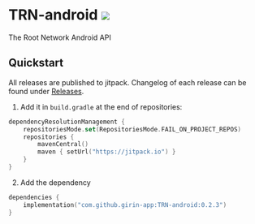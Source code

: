 # TRN-android [![](https://jitpack.io/v/girin-app/TRN-android.svg)](https://jitpack.io/#girin-app/TRN-android) 

The Root Network Android API

## Quickstart
All releases are published to jitpack. Changelog of each release can be found under [Releases](https://github.com/girin-app/TRN-android/releases).

1. Add it in `build.gradle` at the end of repositories:
```kt
dependencyResolutionManagement {
    repositoriesMode.set(RepositoriesMode.FAIL_ON_PROJECT_REPOS)
    repositories {
        mavenCentral()
        maven { setUrl("https://jitpack.io") }
    }
}
```
2. Add the dependency
```kt
dependencies {
    implementation("com.github.girin-app:TRN-android:0.2.3")
}
```
